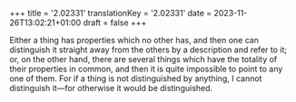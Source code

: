 +++
title = '2.02331'
translationKey = '2.02331'
date = 2023-11-26T13:02:21+01:00
draft = false
+++

Either a thing has properties which no other has, and then one can distinguish it straight away from  the others by a description and refer to it; or, on the other hand, there are several things which have the totality of their properties in common, and then it is quite impossible to point to any one of them.
For if a thing is not distinguished by anything, I cannot distinguish it—for otherwise it would be distinguished.
